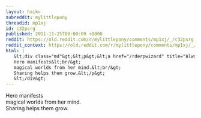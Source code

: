 ```yaml
---
layout: haiku
subreddit: mylittlepony
threadid: mp1xj
id: c32psrg
published: 2011-11-25T00:00:00 +0000
reddit: https://old.reddit.com/r/mylittlepony/comments/mp1xj/_/c32psrg
reddit_context: https://old.reddit.com/r/mylittlepony/comments/mp1xj/_/c32psrg?context=3
html: |
   &lt;div class="md"&gt;&lt;p&gt;&lt;a href="/rderpwizard" title="Always Relevant / Coolness Embodied Within / Paper Bag Princess"&gt;&lt;/a&gt; 
   Hero manifests&lt;br/&gt;
   magical worlds from her mind.&lt;br/&gt;
   Sharing helps them grow.&lt;/p&gt;
   &lt;/div&gt;
---
```


[](/rderpwizard "Always Relevant / Coolness Embodied Within / Paper Bag Princess") 
Hero manifests  
magical worlds from her mind.  
Sharing helps them grow.
